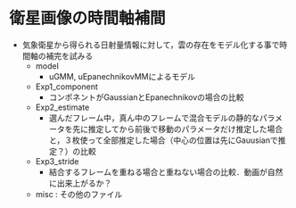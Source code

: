 # 衛星画像の時間軸補間
- 気象衛星から得られる日射量情報に対して，雲の存在をモデル化する事で時間軸の補完を試みる
  - model
  	- uGMM, uEpanechnikovMMによるモデル
  - Exp1_component
  	- コンポネントがGaussianとEpanechnikovの場合の比較
  - Exp2_estimate
  	- 選んだフレーム中，真ん中のフレームで混合モデルの静的なパラメータを先に推定してから前後で移動のパラメータだけ推定した場合と，３枚使って全部推定した場合（中心の位置は先にGauusianで推定？）の比較
  - Exp3_stride
  	- 結合するフレームを重ねる場合と重ねない場合の比較．動画が自然に出来上がるか？
  - misc : その他のファイル